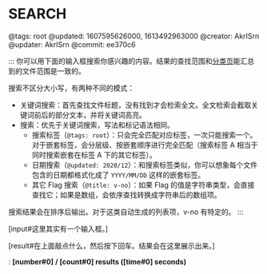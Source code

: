 # SEARCH

@tags: root
@updated: 1607595626000, 1613492963000
@creator: AkrISrn
@updater: AkrISrn
@commit: ee370c6

:::
你可以用下面的输入框搜索你感兴趣的内容。结果的查找范围和[分类页](/zh/categories.md "#")能汇总到的文件范围是一致的。

搜索不区分大小写，有两种不同的模式：

- 关键词搜索：首先查找文件标题，没有找到才会检索全文。全文检索会截取关键词前后的部分文本，并将关键词高亮。
- [](/zh/docs/flags.md "#") 搜索：优先于关键词搜索，写法和标记语法相同。
    - 搜索标签（`@tags: root`）：只会完全匹配对应标签，一次只能搜索一个。对于嵌套标签，会分层级、按嵌套顺序进行完全匹配（搜索标签 A 相当于同时搜索嵌套在标签 A 下的其它标签）。
    - 日期搜索（`@updated: 2020/12`）：和搜索标签类似，你可以想象每个文件包含的日期都格式化成了 `YYYY/MM/DD` 这样的嵌套标签。
    - 其它 Flag 搜索（`@title: v-no`）：如果 Flag 的值是字符串类型，会直接查找它；如果是数组，会依序查找转换成字符串后的数组项。

搜索结果会在排序后输出。对于这类自动生成的列表项，v-no 有特定的[](/zh/docs/sort-list.md "#")。
:::

[input#这里其实有一个输入框。]

[result#在上面敲点什么，然后按下回车。结果会在这里展示出来。]

: **[number#0] / [count#0] results ([time#0] seconds)**
